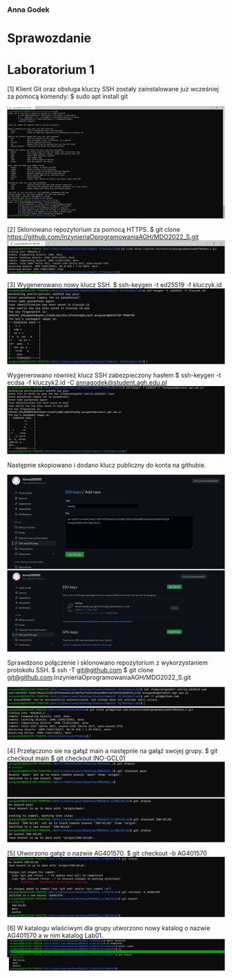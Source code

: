 ### Anna Godek
# Sprawozdanie 
# Laboratorium 1
[1] Klient Git oraz obsługa kluczy SSH zostały zainstalowane już wcześniej za pomocą komendy: 
        $ sudo apt install git

![gitSSH](gitSSH.png)

[2] Sklonowano repozytorium za pomocą HTTPS.
        $ git clone https://github.com/InzynieriaOprogramowaniaAGH/MDO2022_S.git
![gitCloneHTTPS](gitCloneHTTPS.png)

[3] Wygenerowano nowy klucz SSH.
        $ ssh-keygen -t ed25519 -f kluczyk.id
![key1](key1.png)

Wygenerowano również klucz SSH zabezpieczony hasłem
        $ ssh-keygen -t ecdsa -f kluczyk2.id -C annagodek@student.agh.edu.pl
![passwordKey](passwordKey.png)

Następnie skopiowano i dodano klucz publiczny do konta na githubie. 

![gitHubAdd](gitHubAdd.png)
![keyAdded](keyAdded.png)

Sprawdzono połączenie i sklonowano repozytorium z wykorzystaniem protokołu SSH.
        $ ssh -T git@github.com
        $ git clone git@github.com:InzynieriaOprogramowaniaAGH/MDO2022_S.git

![connected](connected.png)
![cloneSSH](cloneSSH.png)

[4] Przełączono sie na gałąź main a następnie na gałąź swojej grupy.
        $ git checkout main
        $ git checkout INO-GCL01
![toMain](toMain.png)   
![toINO](toINO.png)

[5] Utworzono gałąź o nazwie AG401570.
        $ git checkout -b AG401570
![myOwnBranch](myOwnBranch.png)

[6] W katalogu wlaściwym dla grupy utworzono nowy katalog o nazwie AG401570 a w nim katalog Lab01.
![folders](folders.png)



